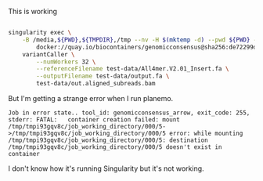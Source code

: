 This is working

```bash

singularity exec \
	-B /media,${PWD},${TMPDIR},/tmp --nv -H $(mktemp -d) --pwd ${PWD} --containall --cleanenv --writable-tmpfs \
		docker://quay.io/biocontainers/genomicconsensus@sha256:de72299d4fb4f2bd25abdb0309527c0ad5b39e3e6b1216f76456324a642962ab \
	variantCaller \
		--numWorkers 32 \
		--referenceFilename test-data/All4mer.V2.01_Insert.fa \
		--outputFilename test-data/output.fa \
		test-data/out.aligned_subreads.bam
```

But I'm getting a strange error when I run planemo.

```
Job in error state.. tool_id: genomicconsensus_arrow, exit_code: 255, stderr: FATAL:   container creation failed: mount /tmp/tmpi93gqv8c/job_working_directory/000/5->/tmp/tmpi93gqv8c/job_working_directory/000/5 error: while mounting /tmp/tmpi93gqv8c/job_working_directory/000/5: destination /tmp/tmpi93gqv8c/job_working_directory/000/5 doesn't exist in container
```

I don't know how it's running Singularity but it's not working.
